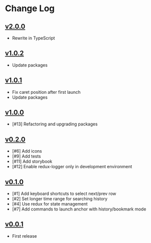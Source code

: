 # Change Log

## [v2.0.0](https://github.com/questbeat/anchor/tree/v2.0.0)

- Rewrite in TypeScript


## [v1.0.2](https://github.com/questbeat/anchor/tree/v1.0.2)

- Update packages


## [v1.0.1](https://github.com/questbeat/anchor/tree/v1.0.1)

- Fix caret position after first launch
- Update packages


## [v1.0.0](https://github.com/questbeat/anchor/tree/v1.0.0)

- [#13] Refactoring and upgrading packages


## [v0.2.0](https://github.com/questbeat/anchor/tree/v0.2.0)

- [#6] Add icons
- [#9] Add tests
- [#11] Add storybook
- [#12] Enable redux-logger only in development environment


## [v0.1.0](https://github.com/questbeat/anchor/tree/v0.1.0)

- [#1] Add keyboard shortcuts to select next/prev row
- [#2] Set longer time range for searching history
- [#4] Use redux for state management
- [#7] Add commands to launch anchor with history/bookmark mode


## [v0.0.1](https://github.com/questbeat/anchor/tree/v0.0.1)

- First release
